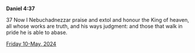 **Daniel 4:37**

37 Now I Nebuchadnezzar praise and extol and honour the King of heaven, all whose works are truth, and his ways judgment: and those that walk in pride he is able to abase. 

[Friday 10-May, 2024](https://getbible.net/kjv/Daniel/4/37)
